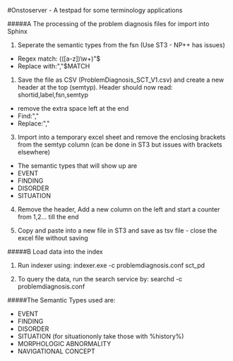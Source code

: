 #Onstoserver - A testpad for some terminology applications

#####A The processing of the problem diagnosis files for import into Sphinx
1. Seperate the semantic types from the fsn (Use ST3 - NP++ has issues)

* Regex match: \(([a-z])\w+\)"$
* Replace with:","$MATCH

1. Save the file as CSV (ProblemDiagnosis_SCT_V1.csv) and  create a new header at the top (semtyp). Header should now read: shortid,label,fsn,semtyp

* remove the extra space left at the end
* Find:"," 
* Replace:","

3. Import into a temporary excel sheet and remove the enclosing brackets from the semtyp column (can be done in ST3 but issues with brackets elsewhere)

* The semantic types that will show up are
* EVENT                                                 
* FINDING                                          
* DISORDER
* SITUATION

4. Remove the header, Add a new column on the left and start a counter from 1,2... till the end

5. Copy and paste into a new file in ST3 and save as tsv file - close the excel file without saving


#####B Load data into the index
1. Run indexer using: indexer.exe -c problemdiagnosis.conf sct_pd

2. To query the data, run the search service by: searchd -c problemdiagnosis.conf

#####The Semantic Types used are:
* EVENT
* FINDING
* DISORDER
* SITUATION (for situationonly take those with %history%)
* MORPHOLOGIC ABNORMALITY
* NAVIGATIONAL CONCEPT